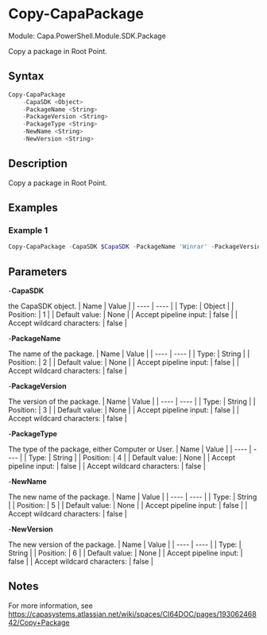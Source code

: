 # Copy-CapaPackage
Module: Capa.PowerShell.Module.SDK.Package

Copy a package in Root Point.

## Syntax

```powershell
Copy-CapaPackage
	-CapaSDK <Object>
	-PackageName <String>
	-PackageVersion <String>
	-PackageType <String>
	-NewName <String>
	-NewVersion <String>
```

## Description

Copy a package in Root Point.

## Examples

### Example 1
```powershell
Copy-CapaPackage -CapaSDK $CapaSDK -PackageName 'Winrar' -PackageVersion 'v3.0' -PackageType Computer -NewName 'Winrar' -NewVersion 'v3.1'
```
    

## Parameters

-**CapaSDK**

the CapaSDK object.
| Name | Value |
| ---- | ---- |
| Type: | Object |
| Position: | 1 | 
| Default value: | None | 
| Accept pipeline input: | false | 
| Accept wildcard characters: | false | 

-**PackageName**

The name of the package.
| Name | Value |
| ---- | ---- |
| Type: | String |
| Position: | 2 | 
| Default value: | None | 
| Accept pipeline input: | false | 
| Accept wildcard characters: | false | 

-**PackageVersion**

The version of the package.
| Name | Value |
| ---- | ---- |
| Type: | String |
| Position: | 3 | 
| Default value: | None | 
| Accept pipeline input: | false | 
| Accept wildcard characters: | false | 

-**PackageType**

The type of the package, either Computer or User.
| Name | Value |
| ---- | ---- |
| Type: | String |
| Position: | 4 | 
| Default value: | None | 
| Accept pipeline input: | false | 
| Accept wildcard characters: | false | 

-**NewName**

The new name of the package.
| Name | Value |
| ---- | ---- |
| Type: | String |
| Position: | 5 | 
| Default value: | None | 
| Accept pipeline input: | false | 
| Accept wildcard characters: | false | 

-**NewVersion**

The new version of the package.
| Name | Value |
| ---- | ---- |
| Type: | String |
| Position: | 6 | 
| Default value: | None | 
| Accept pipeline input: | false | 
| Accept wildcard characters: | false | 


## Notes

For more information, see https://capasystems.atlassian.net/wiki/spaces/CI64DOC/pages/19306246842/Copy+Package
